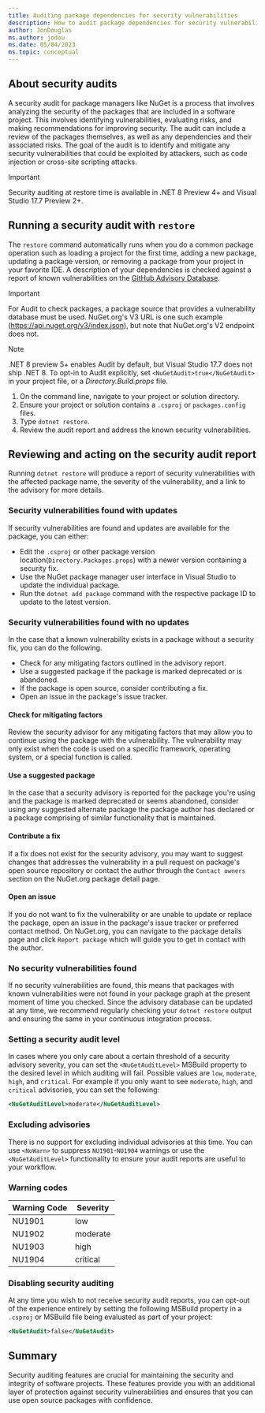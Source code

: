 ```yaml
---
title: Auditing package dependencies for security vulnerabilities
description: How to audit package dependencies for security vulnerabilities and acting on security audit reports.
author: JonDouglas
ms.author: jodou
ms.date: 05/04/2023
ms.topic: conceptual
---
```


## About security audits

A security audit for package managers like NuGet is a process that involves analyzing the security of the packages that are included in a software project. This involves identifying vulnerabilities, evaluating risks, and making recommendations for improving security. The audit can include a review of the packages themselves, as well as any dependencies and their associated risks. The goal of the audit is to identify and mitigate any security vulnerabilities that could be exploited by attackers, such as code injection or cross-site scripting attacks. 

> [!IMPORTANT]
> Security auditing at restore time is available in .NET 8 Preview 4+ and Visual Studio 17.7 Preview 2+.

## Running a security audit with `restore`

The `restore` command automatically runs when you do a common package operation such as loading a project for the first time, adding a new package, updating a package version, or removing a package from your project in your favorite IDE. A description of your dependencies is checked against a report of known vulnerabilities on the [GitHub Advisory Database]().

> [!IMPORTANT]
> For Audit to check packages, a package source that provides a vulnerability database must be used.
> NuGet.org's V3 URL is one such example (https://api.nuget.org/v3/index.json), but note that NuGet.org's V2 endpoint does not.

> [!NOTE]
> .NET 8 preview 5+ enables Audit by default, but Visual Studio 17.7 does not ship .NET 8.
> To opt-in to Audit explicitly, set `<NuGetAudit>true</NuGetAudit>` in your project file, or a *Directory.Build.props* file.

1. On the command line, navigate to your project or solution directory.
2. Ensure your project or solution contains a `.csproj` or `packages.config` files.
3. Type `dotnet restore`.
4. Review the audit report and address the known security vulnerabilities.

## Reviewing and acting on the security audit report

Running `dotnet restore` will produce a report of security vulnerabilities with the affected package name, the severity of the vulnerability, and a link to the advisory for more details.

### Security vulnerabilities found with updates

If security vulnerabilities are found and updates are available for the package, you can either:

- Edit the `.csproj` or other package version location(`Directory.Packages.props`) with a newer version containing a security fix.
- Use the NuGet package manager user interface in Visual Studio to update the individual package.
- Run the `dotnet add package` command with the respective package ID to update to the latest version.

### Security vulnerabilities found with no updates

In the case that a known vulnerability exists in a package without a security fix, you can do the following.

- Check for any mitigating factors outlined in the advisory report.
- Use a suggested package if the package is marked deprecated or is abandoned.
- If the package is open source, consider contributing a fix.
- Open an issue in the package's issue tracker.

#### Check for mitigating factors

Review the security advisor for any mitigating factors that may allow you to continue using the package with the vulnerability. The vulnerability may only exist when the code is used on a specific framework, operating system, or a special function is called.

#### Use a suggested package

In the case that a security advisory is reported for the package you're using and the package is marked deprecated or seems abandoned, consider using any suggested alternate package the package author has declared or a package comprising of similar functionality that is maintained.

#### Contribute a fix

If a fix does not exist for the security advisory, you may want to suggest changes that addresses the vulnerability in a pull request on package's open source repository or contact the author through the `Contact owners` section on the NuGet.org package detail page.

#### Open an issue

If you do not want to fix the vulnerability or are unable to update or replace the package, open an issue in the package's issue tracker or preferred contact method. On NuGet.org, you can navigate to the package details page and click `Report package` which will guide you to get in contact with the author.

### No security vulnerabilities found

<Restore output>

If no security vulnerabilities are found, this means that packages with known vulnerabilities were not found in your package graph at the present moment of time you checked. Since the advisory database can be updated at any time, we recommend regularly checking your `dotnet restore` output and ensuring the same in your continuous integration process.

### Setting a security audit level

In cases where you only care about a certain threshold of a security advisory severity, you can set the `<NuGetAuditLevel>` MSBuild property to the desired level in which auditing will fail. Possible values are `low`, `moderate`, `high`, and `critical`. For example if you only want to see `moderate`, `high`, and `critical` advisories, you can set the following:

```xml
<NuGetAuditLevel>moderate</NuGetAuditLevel>
```

### Excluding advisories

There is no support for excluding individual advisories at this time. You can use `<NoWarn>` to suppress `NU1901`-`NU1904` warnings or use the `<NuGetAuditLevel>` functionality to ensure your audit reports are useful to your workflow.

### Warning codes

| Warning Code | Severity |
|--------------|----------|
| NU1901 | low |
| NU1902 | moderate |
| NU1903 | high |
| NU1904 | critical |

### Disabling security auditing

At any time you wish to not receive security audit reports, you can opt-out of the experience entirely by setting the following MSBuild property in a `.csproj` or MSBuild file being evaluated as part of your project:

```xml
<NuGetAudit>false</NuGetAudit>
```

## Summary

Security auditing features are crucial for maintaining the security and integrity of software projects. These features provide you with an additional layer of protection against security vulnerabilities and ensures that you can use open source packages with confidence.
